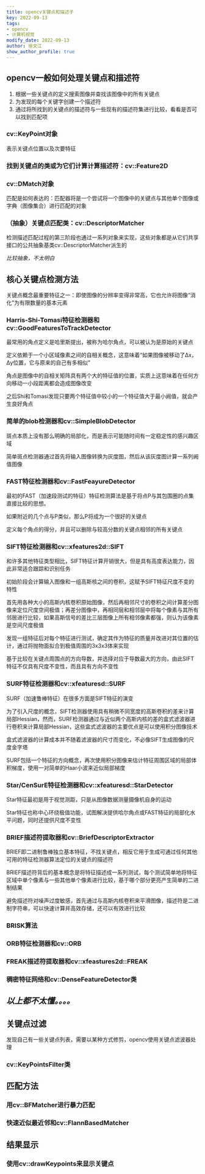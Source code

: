 ```yaml
---
title: opencv关键点和描述子
key: 2022-09-13
tags: 
- opencv
- 计算机视觉
modify_date: 2022-09-13
author: 徐文江
show_author_profile: true
---
```







## opencv一般如何处理关键点和描述符			
<!--more-->     
1. 根据一些关键点的定义搜索图像并查找该图像中的所有关键点     	
2. 为发现的每个关键字创建一个描述符      
3. 通过将所找到的关键点的描述符与一些现有的描述符集进行比较，看看是否可以找到匹配项      

### cv::KeyPoint对象			

表示关键点位置以及次要特征			



### 找到关键点的类或为它们计算计算描述符：cv::Feature2D			

### cv::DMatch对象			

匹配是如何表达的：匹配器将是一个尝试将一个图像中的关键点与其他单个图像或字典（图像集合）进行匹配的对象			

### （抽象）关键点匹配类：cv::DescriptorMatcher		

检测描述匹配过程的第三阶段也通过一系列对象来实现，这些对象都是从它们共享接口的公共抽象基类cv::DescriptorMatcher派生的			





*比较抽象，不太明白*				



## 核心关键点检测方法				

关键点概念最重要特征之一：即使图像的分辨率变得非常高，它也允许将图像“消化”为有限数量的基本元素				



### Harris-Shi-Tomasi特征检测器和cv::GoodFeaturesToTrackDetector			

最常用的角点定义是哈里斯提出，被称为哈尔角点，可以被认为是原始的关键点			

定义依赖于一个小区域像素之间的自相关概念，这意味着“如果图像被移动了Δx，Δy位置，它与原来的自己有多相似”			

角点是图像中的自相关矩阵具有两个大的特征值的位置，实质上这意味着在任何方向移动一小段距离都会造成图像改变			

之后Shi和Tomasi发现只要两个特征值中较小的一个特征值大于最小阙值，就会产生良好角点		

### 简单的blob检测器和cv::SimpleBlobDetector			

斑点本质上没有那么明确的局部化，而是表示可能随时间有一定稳定性的感兴趣区域       

简单斑点检测器通过首先将输入图像转换为灰度图，然后从该灰度图计算一系列阙值图像



### FAST特征检测器和cv::FastFeayureDetector			

最初的FAST（加速段测试的特征）特征检测算法是基于将点P与其包围圈的点集直接比较的思想。			

如果附近的几个点与P类似，那么P将成为一个很好的关键点			

定义每个角点的得分，并且可以删除与较高分数的关键点相邻的所有关键点			



### SIFT特征检测器和cv::xfeatures2d::SIFT			

和许多其他特征类型相比，SIFT特征计算开销很大，但是具有高度表达能力，因此非常适合跟踪和识别任务			

初始阶段会计算输入图像和一组高斯核之间的卷积，这赋予SIFT特征尺度不变的特性			

首先用各种大小的高斯内核卷积原始图像，然后再相邻尺寸的卷积之间计算差分图像来定位尺度空间极值；再差分图像中，再相同层和相邻层中将每个像素与其所有邻居进行比较，如果高斯信号的差比三层图像上所有相邻像素都强，则认为该像素是空间尺度极值			

发现一组特征后对每个特征进行测试，确定其作为特征的质量并改进对其位置的估计，通过将抛物面拟合到极值周围的3x3x3体来实现			

基于比较在关键点周围点的方向导数，并选择对应于导数最大的方向，由此SIFT特征不仅具有尺度不变性，而且具有方向不变性			



### SURF特征检测器和cv::xfeaturesd::SURF			

SURF（加速鲁棒特征）在很多方面是SIFT特征的演变			

为了引入尺度的概念，SIFT检测器使用具有稍微不同宽度的高斯卷积的差来计算局部Hessian，然而，SURF检测器通过与近似两个高斯内核的差的盒式滤波器进行卷积来计算局部Hessian，这些盒式滤波器的主要优点是可以使用积分图像技术			

盒式滤波器的计算成本并不随着滤波器的尺寸而变化，不必像SIFT生成图像的尺度金字塔			

SURF包括一个特征的方向概念，再次使用积分图像来估计特征周围区域的局部体积梯度，使用一对简单的Haar小波来近似局部梯度			



### Star/CenSurE特征检测器和cv::xfeaturesd::StarDetector			

Star特征最初是用于视觉测距，只是从图像数据测量摄像机自身的运动			

Star特征也称中心环绕极值功能，试图解决提供哈尔角点或FAST特征的局部化水平问题，同时还提供尺度不变性			



### BRIEF描述符提取器和cv::BriefDescriptorExtractor			

BRIEF即二进制鲁棒独立基本特征，不找关键点，相反它用于生成可通过任何其他可用的特征检测器算法定位的关键点的描述符			

BRIEF描述符背后的基本概念是将特征描述成一系列测试，每个测试简单地将特征区域中单个像素与一些其他单个像素进行比较，基于哪个部分更亮产生简单的二进制结果			

避免描述符对噪声过度敏感，首先通过与高斯内核卷积来平滑图像，描述符是二进制字符串，可以快速计算并高效存储，还可以有效进行比较			



### BRISK算法			

### ORB特征检测器和cv::ORB			

### FREAK描述符提取器和cv::xfeastures2d::FREAK			

### 稠密特征网络和cv::DenseFeatureDetector类				



## *以上都不太懂。。。。* 					



## 关键点过滤			

发现自己有一些关键点列表，需要以某种方式修剪，opencv使用关键点滤波器处理			

### cv::KeyPointsFilter类			



## 匹配方法			

### 用cv::BFMatcher进行暴力匹配			

### 快速近似最近邻和cv::FlannBasedMatcher			



## 结果显示			

### 使用cv::drawKeypoints来显示关键点			

​	









